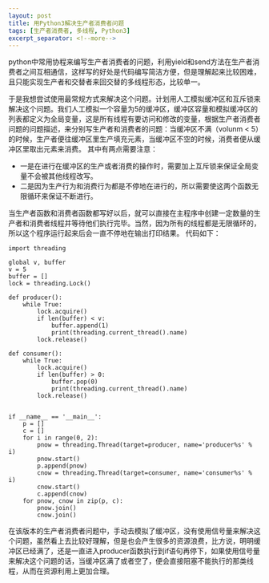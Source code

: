```yaml
---
layout: post
title: 用Python3解决生产者消费者问题
tags: [生产者消费者, 多线程, Python3]
excerpt_separator: <!--more-->
---
```

python中常用协程来编写生产者消费者的问题，利用yield和send方法在生产者消费者之间互相通信，这样写的好处是代码编写简洁方便，但是理解起来比较困难，且只能实现生产者和交替者来回交替的多线程形态，比较单一。

<!--more-->
于是我想尝试使用最常规方式来解决这个问题。计划用人工模拟缓冲区和互斥锁来解决这个问题。我们人工模拟一个容量为5的缓冲区，缓冲区容量和模拟缓冲区的列表都定义为全局变量，这是所有线程有要访问和修改的变量，根据生产者消费者问题的问题描述，来分别写生产者和消费者的问题：当缓冲区不满（volunm < 5）的时候，生产者便往缓冲区里生产填充元素，当缓冲区不空的时候，消费者便从缓冲区里取出元素来消费。
其中有两点需要注意：

* 一是在进行在缓冲区的生产或者消费的操作时，需要加上互斥锁来保证全局变量不会被其他线程改写。
* 二是因为生产行为和消费行为都是不停地在进行的，所以需要使这两个函数无限循环来保证不断进行。

当生产者函数和消费者函数都写好以后，就可以直接在主程序中创建一定数量的生产者和消费者线程并等待他们执行完毕。当然，因为所有的线程都是无限循环的，所以这个程序运行起来后会一直不停地在输出打印结果。
代码如下：

    import threading

    global v, buffer
    v = 5
    buffer = []
    lock = threading.Lock()

    def producer():
        while True:
            lock.acquire()
            if len(buffer) < v:
                buffer.append(1)
                print(threading.current_thread().name)
            lock.release()

    def consumer():
        while True:
            lock.acquire()
            if len(buffer) > 0:
                buffer.pop(0)
                print(threading.current_thread().name)
            lock.release()


    if __name__ == '__main__':
        p = []
        c = []
        for i in range(0, 2):
            pnow = threading.Thread(target=producer, name='producer%s' % i)
            pnow.start()
            p.append(pnow)
            cnow = threading.Thread(target=consumer, name='consumer%s' % i)
            cnow.start()
            c.append(cnow)
        for pnow, cnow in zip(p, c):
            pnow.join()
            cnow.join()


在该版本的生产者消费者问题中，手动去模拟了缓冲区，没有使用信号量来解决这个问题，虽然看上去比较好理解，但是也会产生很多的资源浪费，比方说，明明缓冲区已经满了，还是一直进入producer函数执行到if语句再停下，如果使用信号量来解决这个问题的话，当缓冲区满了或者空了，便会直接阻塞不能执行的那类线程，从而在资源利用上更加合理。